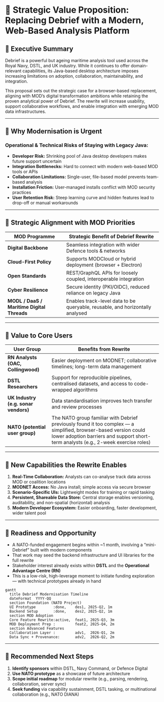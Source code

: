 # 🧭 Strategic Value Proposition: Replacing Debrief with a Modern, Web-Based Analysis Platform

## 🔹 Executive Summary  
Debrief is a powerful but ageing maritime analysis tool used across the Royal Navy, DSTL, and UK industry. While it continues to offer domain-relevant capabilities, its Java-based desktop architecture imposes increasing limitations on adoption, collaboration, maintainability, and integration.

This proposal sets out the strategic case for a browser-based replacement, aligning with MOD’s digital transformation ambitions while retaining the proven analytical power of Debrief. The rewrite will increase usability, support collaborative workflows, and enable integration with emerging MOD data infrastructures.

---

## 🔹 Why Modernisation is Urgent

### Operational & Technical Risks of Staying with Legacy Java:
- **Developer Risk:** Shrinking pool of Java desktop developers makes future support uncertain  
- **Integration Bottlenecks:** Hard to connect with modern web-based MOD tools or APIs  
- **Collaboration Limitations:** Single-user, file-based model prevents team-based analysis  
- **Installation Friction:** User-managed installs conflict with MOD security practices  
- **User Retention Risk:** Steep learning curve and hidden features lead to drop-off or manual workarounds

---

## 🔹 Strategic Alignment with MOD Priorities

| MOD Programme | Strategic Benefit of Debrief Rewrite |
|---------------|---------------------------------------|
| **Digital Backbone** | Seamless integration with wider Defence tools & networks |
| **Cloud-First Policy** | Supports MODCloud or hybrid deployment (browser + Electron) |
| **Open Standards** | REST/GraphQL APIs for loosely coupled, interoperable integration |
| **Cyber Resilience** | Secure identity (PKI/OIDC), reduced reliance on legacy Java |
| **MODL / DaaS / Maritime Digital Threads** | Enables track-level data to be queryable, reusable, and horizontally analysed |

---

## 🔹 Value to Core Users

| User Group | Benefits from Rewrite |
|------------|------------------------|
| **RN Analysts (OAC, Collingwood)** | Easier deployment on MODNET; collaborative timelines; long-term data management |
| **DSTL Researchers** | Support for reproducible pipelines, centralised datasets, and access to code-wrapped algorithms |
| **UK Industry (e.g. sonar vendors)** | Data standardisation improves tech transfer and review processes |
| **NATO (potential user group)** | The NATO group familiar with Debrief previously found it too complex — a simplified, browser-based version could lower adoption barriers and support short-term analysts (e.g., 2-week exercise roles) |

---

## 🔹 New Capabilities the Rewrite Enables

1. **Real-Time Collaboration:** Analysts can co-analyse track data across MOD or coalition locations  
2. **MODNET Access:** No Java install; simple access via secure browser  
3. **Scenario-Specific UIs:** Lightweight modes for training or rapid tasking  
4. **Persistent, Shareable Data Store:** Central storage enables versioning, auditability, and non-spatial (horizontal) analysis  
5. **Modern Developer Ecosystem:** Easier onboarding, faster development, wider talent pool

---

## 🔹 Readiness and Opportunity

- A NATO-funded engagement begins within ~1 month, involving a “mini-Debrief” built with modern components  
- That work may seed the backend infrastructure and UI libraries for the full rewrite  
- Stakeholder interest already exists within **DSTL** and the **Operational Advantage Centre (RN)**  
- This is a low-risk, high-leverage moment to initiate funding exploration — with technical prototypes already in hand

``` mermaid
gantt
  title Debrief Modernisation Timeline
  dateFormat  YYYY-QQ
  section Foundation (NATO Project)
  UI Prototype        :done,    des1, 2025-Q2, 1m
  Backend Setup       :done,    des2, 2025-Q2, 1m
  section MOD Adoption
  Core Feature Rewrite:active,  feat1, 2025-Q3, 3m
  MOD Deployment Prep :         feat2, 2025-Q4, 2m
  section Advanced Features
  Collaboration Layer :         adv1,  2026-Q1, 2m
  Data Sync + Provenance:       adv2,  2026-Q2, 2m
```
---

## 🔹 Recommended Next Steps

1. **Identify sponsors** within DSTL, Navy Command, or Defence Digital  
2. **Use NATO prototype** as a showcase of future architecture  
3. **Scope initial roadmap** for modular rewrite (e.g., parsing, rendering, collaboration, server sync)  
4. **Seek funding** via capability sustainment, DSTL tasking, or multinational collaboration (e.g., NATO DIANA)